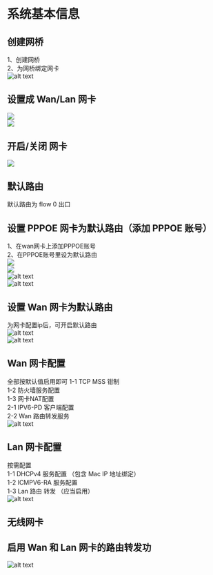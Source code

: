 # 系统基本信息

## 创建网桥
1、创建网桥  
2、为网桥绑定网卡  
![alt text](../images/other-features/CicsSystemGroup/13.png)  


## 设置成 Wan/Lan 网卡
![](../images/other-features/CicsSystemGroup/1.png)  
![](../images/other-features/CicsSystemGroup/2.png)  
## 开启/关闭 网卡
![](../images/other-features/CicsSystemGroup/3.png)  
## 默认路由
默认路由为 flow 0 出口
## 设置 PPPOE 网卡为默认路由（添加 PPPOE 账号）
1、在wan网卡上添加PPPOE账号  
2、在PPPOE账号里设为默认路由  
![](../images/other-features/CicsSystemGroup/4.png)  
![](../images/other-features/CicsSystemGroup/5.png)  
![alt text](../images/other-features/CicsSystemGroup/6.png)  
![alt text](../images/other-features/CicsSystemGroup/7.png)  
## 设置 Wan 网卡为默认路由
为网卡配置ip后，可开启默认路由  
![alt text](../images/other-features/CicsSystemGroup/8.png)  
![alt text](../images/other-features/CicsSystemGroup/9.png)  

## Wan 网卡配置
全部按默认值启用即可
1-1 TCP MSS 钳制  
1-2 防火墙服务配置  
1-3 网卡NAT配置  
2-1 IPV6-PD 客户端配置  
2-2 Wan 路由转发服务  
![alt text](../images/other-features/CicsSystemGroup/10.png)  
## Lan 网卡配置
按需配置  
1-1 DHCPv4 服务配置  （包含 Mac IP 地址绑定）  
1-2 ICMPV6-RA 服务配置  
1-3 Lan 路由 转发 （应当启用）  
![alt text](../images/other-features/CicsSystemGroup/11.png)  


## 无线网卡 

## 启用 Wan 和 Lan 网卡的路由转发功
![alt text](../images/other-features/CicsSystemGroup/12.png)  
